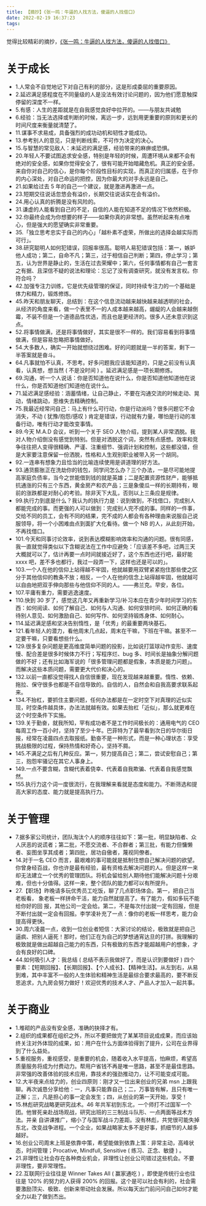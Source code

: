 ```yaml
---
title: 【摘抄】《张一鸣：牛逼的人找方法，傻逼的人找借口》
date: 2022-02-19 16:37:23
tags:
---
```

觉得比较精彩的摘抄，[《张一鸣：牛逼的人找方法，傻逼的人找借口》](https://mp.weixin.qq.com/s/bIkHaFersQg8E4hFY-pkVw)

# 关于成长

- 1.人常会不自觉地记下对自己有利的部分，这是形成委屈的重要原因。
- 2.延迟满足感程度在不同量级的人是没法有效讨论问题的，因为他们愿意触探停留的深度不一样。
- 5.有感：人生的差距就是在自我感觉良好中拉开的。——与朋友共诫勉
- 6.经验：当无法选择或判断的时候，离远一步，远到用更重要的原则和更长的时间尺度来衡量就清楚了。
- 11.谋事不求易成，具备强烈的成功动机和韧性才能成功。
- 13.参考别人的意见，只是判断线索，不可作为决定的决心。
- 15.与智慧的常见敌人：未延迟的满足感，经验带来的麻痹或恐惧。
- 20.年轻人不要试图追求安全感，特别是年轻的时候，周遭环境从来都不会有绝对的安全感，如果你觉得安全了，很有可能开始暗藏危机。真正的安全感，来自你对自己的信心，是你每个阶段性目标的实现，而真正的归属感，在于你的内心深处，对自己命运的把控，因为你最大的对手永远是自己。
- 21.如果给过去 5 年的自己一个建议，就是激进再激进一点。
- 23.短期交往说话忽悠会有溢价，长期交往说话实在会有溢价。
- 24.用心认真的折腾是没有风险的。
- 31.谦虚的人能看到自己的不足，自信的人能在知道不足的情况下依然积极。
- 32.你最终会成为你想要的样子——如果你真的非常想。虽然听起来有点唯心，但是强大的愿望确实非常重要。
- 35.「独立思考忠实于自己的内心」「越朴素不虚荣，所做出的选择会越实际而可行」。
- 38.研究聪明人如何犯错误，回报率很高。聪明人易犯错误包括：第一，嫉妒他人成功；第二，自命不凡；第三，过于相信自己判断；第四，停止学习；第五，认为世界是静止的，生活在过去荣耀中；第六，任何事情都有自己一套言之有据、且深信不疑的说法和理论：忘记了没有调查研究，就没有发言权。你符合吗？
- 42.加强专注力训练，它是优先级管理的保证，同时持续专注力的一个基础是体力和精力，锻炼修炼。
- 45.昨天和朋友聊天，总结到：在这个信息流动越来越快越来越透明的社会，从经济的角度来看，做一个表里不一的人成本越来越高，龌龊的人会越来越倒霉，不装不但是一个道德品性优选，而且也是更经济的。很多人还未意识到这点。
- 52.将事情做满，还是将事情做好，其实是很不一样的。我们容易看到将事情做满，但是容易忽略把事情做好。
- 54.大多数人，确实一开始就想绕过困难。好的问题就是一半的答案，剩下一半答案就是奋斗。
- 64.凡事就怕不认真，不思考。好多问题我应该能知道的，只是之前没有认真看，认真想，想当然 ( 不是没时间 ) 。延迟满足感是一项长期修炼。
- 69.沟通，听一个人说话：你是否知道他在说什么，你是否知道他知道他在说什么，你是否知道他们知道他在说什么。
- 71.延迟满足感经验：涵蓄情绪，让自己静止，不要在沟通交流的时候走动、晃动，情绪跳动，思维失去精确控制。
- 75.我最近经常问自己：马上有什么可行动，你是行动派吗？很多问题它不会消失，不动 ( 犹豫/抱怨/感叹 ) 肯定是错误，行动就有力量，哪怕是行动的准备行动，唯有行动才能改变事情。
- 89.今天 M.A.D 会议，听到一个关于 SEO 人物介绍，提到某人非常洒脱。我对人物介绍倒没有感觉到特别。但是对洒脱这个词，突然有点感想。效率和竞争往往把人变得很精确、严谨、注重细节、强调计划和控制，这些都没错，但是大家要注意保留一份洒脱，性格和人生观别职业被带入另一个胡同。
- 92.一连串有想象力且恰当的比喻连续使用是讲道理的好方法。
- 93.通货膨胀正在洗劫你的钱包，同学问怎么办？三个办法，一是尽可能地提高家庭负债率，当今之世能借到钱的就是英雄；二是配置资源性财产，能够抵抗通涨的只有三个东西，黄金房产和农产品；三是象傻瓜一样的长期持有，眼前的涨跌都是对耐心的考验。除非天下大乱，否则以上三条应是规律。
- 99.执行力到底是什么？我认为的执行力是：说到做到，不找借口，完成别人都能完成的事。而更强的人可以做到：完成别人完不成的事。同样的一件事，交给不同的员工，会有不同的结果，完不成的人都会有各种理由来说服自己说服领导，将一个小困难由点到面扩大化看待。做一个 NB 的人，从此刻开始，不再找借口。
- 101.今天和同事讨论效率，说到表达模糊影响效率和沟通的问题。很有同感，我一直就觉得类似以下含糊说法在工作中应避免：「应该差不多吧，过两三天大概就可以了，估计再要一点时间就接近好了，这个东西也还行吧，最好能 xxxx 吧，差不多也都行，我过一段弄一下，这样也还是可以的」。
- 103.一个人在他的信仰上站得越不牢固，他就越要用双臂紧紧抱住那些使之区分于其他信仰的教条不放；相反，一个人在他的信念上站得越牢固，他就越可以自由地把双手伸向那些与他信仰不同的人。——弗兰克。早安，各位。
- 107.平庸有重力，需要逃逸速度。
- 110.快到 30 岁了，感觉这几年又再重新学习/补习本应在青少年时间学习的东西：如何阅读、如何了解自己、如何与人沟通、如何安排时间、如何正确的看待别人意见、如何激励自己、如何写作、如何坚持锻炼身体、如何耐心。
- 114.延迟满足感和坚决告别惰性，是「优秀」的最重要两块基石。
- 121.看年轻人的潜力，看他周末几点起，周末在干嘛，下班在干嘛。甚至不一定要干嘛，只要看想些什么。
- 129.很多复杂问题是更高维度简单问题的投影，比如说打篮球动作变形、速度慢、配合差是很多时候体力不行；写程序烂、bug 多、时间长是抽象分解问题做的不好；还有比如海军说的「很多管理问题都是假象，本质是能力问题」。而解决这些本质问题，需要更大代价和决心的。
- 132.以前一直都没觉得找人自信很重要，现在发现越来越重要。惰性、依赖、拖拉、保守很多也都是不自信导致的。自信的人，自然会和自我高要求联系起来。
- 134.不抬杠，要抓住主要问题，任何办法都是在一定时空下对真理的近似实现，时空条件越具体，办法法就越有效。如果去抬杠「近似」，那么就更难在这个时空条件下实施。
- 139.关于勤奋，就我所知，罕有成功者不是工作时间极长的：通用电气的 CEO 每周工作一百小时，坚持了至少十年。巴菲特为了最早看到次日的华尔街日报，经常在凌晨四点去取报纸。勤奋不是一种形式，而是一种心理状态：享受挑战极限的过程，保持热情和好奇心，坚持不屑。
- 145.不满足之后有几种反应。第一，努力提高自己；第二，尝试安慰自己；第三，抱怨牢骚记在其它人事身上。
- 149.一点不要含糊，含糊代表着侥幸、代表着自我欺骗、代表着自我感觉飘然。
- 155.执行力这个词一度很流行，在我理解来看就是态度和能力。不断筛选和提高大家的态度、能力就是提高执行力。

# 关于管理

- 7.据多家公司统计，团队淘汰个人的顺序往往如下：第一批，明显缺陷者、众人厌恶的说谎者；第二批，不愿交流者、不合群者；第三批，有能力但慵懒者、妄图坐享其成者；第四批，居功自傲者，蔑视同僚者。
- 14.对于一名 CEO 而言，最艰难的事可能就是抵制住想自己解决问题的欲望。你曾身经百战，你也许是最有经验，最有资格去解决问题的人。但是这样一来却无法建立一个优秀的管理团队。将机会留给别人期待他们能解决问题十分艰难，但也十分值得。这样一来，整个团队的能力都可以有所提升。
- 27.【职场】昨晚请多玩优秀员工吃饭，聊了几点职场体会。第一，把自己当老板看， 象老板一样拼命干活，能力自然就提高了。有了能力，假如多玩不能给你好的回 报，其他公司一定会给。第二，不是每次付出就一定有回报，但是不断付出就一定会有回报。李学凌补充了一点：像你的老板一样思考，能力会提高得更快。
- 30.周六凌晨一点，收到一位创业者短信：大家讨论的结论，极致就是把自己逼疯、把别人逼死！那时，他们正在为自己的梦想通宵达旦的打拼。我理解的极致就是做出超越自己能力的东西，只有极致的东西才能超越用户的想象，才会有良好的口碑。
- 44.如何吸引人才：我总结 ( 总结不表示我做好了，而是认识到要做好 ) 四个要素：【短期回报】、【长期回报】、【个人成长】、【精神生活】。从左到右，从易到难，其中丰富不一般的人生体验和精神生活是最综合要求最高的，要不断反思追求，九九房会努力做好！欢迎优秀的技术人才、产品人才加入一起共事。

# 关于商业

- 1.堆砌的产品没有安全感，准确的抉择才有。
- 2.组织的成果都在组织之外，所以不要把做完了某某项目说成成果，而应该始终关注对外体现的成果，如：用户在什么方面体验得到了提升，公司在业界得到了什么益处。
- 5.重视服务，重视感受，是重要的机会，随着收入水平提高，怕麻烦，希望高质量服务将成为付费动力。帮用户省钱不再是唯一思路，甚至不是最佳思路。
非常强的改善体验的技术应用，靠技术的强劲推动力，让不可能变成可能。
- 12.大半夜来点给力的，创业四原则：刚才又一位出来创业的兄弟 msn 上跟我聊。再次诚恳分享给他：一，凡事只能靠自己；二，万事皆有解，且只有唯一正解；三，凡是担心的事一定会发生；四，从创业的第一天开始，享受！
- 15.林彪研究战略更研究战术。46 年共军初到东北，一个师打不过国军一个团。他冒死亲赴战场观战，研究出班的三三制战斗队形、一点两面等战术方法。并亲 自讲课推广，缩小了与国军战斗力差距。没有林彪，共党很可能失掉东北，改变战争进程。一个企业，如果战略家太多不是好事，抓细节的人越多越好。
- 16.创业公司周末上班是依靠中策，希望能做到依靠上策：非常主动，高峰状态，时间管理；Procative, Mindfull, Sensitive ( 练习、正念、敏捷 ) 。
- 21.非理性让社会存在各种商业机会，非理性让创业公司错过这些机会。不要非理性，要非常理性。
- 22.互联网行业往往是 Winner Takes All ( 赢家通吃 ) ，即使是传统行业也往往是 120% 的努力的人获得 200% 的回报。这个是可以社会有利的，社会需要激励顶尖、极致、创新来带动社会发展。所以每天出门前问问自己如何才能全力以赴了做到杰出。
